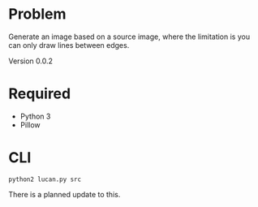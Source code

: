 
Problem
=======

Generate an image based on a source image, where the limitation is you can only
draw lines between edges.

Version 0.0.2

Required
========

- Python 3
- Pillow

CLI
===

`python2 lucan.py src`

There is a planned update to this.
